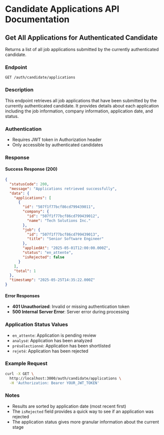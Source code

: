 # Candidate Applications API Documentation

## Get All Applications for Authenticated Candidate

Returns a list of all job applications submitted by the currently authenticated candidate.

### Endpoint
`GET /auth/candidate/applications`

### Description
This endpoint retrieves all job applications that have been submitted by the currently authenticated candidate. It provides details about each application including the job information, company information, application date, and status.

### Authentication
- Requires JWT token in Authorization header
- Only accessible by authenticated candidates

### Response

#### Success Response (200)
```json
{
  "statusCode": 200,
  "message": "Applications retrieved successfully",
  "data": {
    "applications": [
      {
        "id": "507f1f77bcf86cd799439011",
        "company": {
          "id": "507f1f77bcf86cd799439012",
          "name": "Tech Solutions Inc."
        },
        "job": {
          "id": "507f1f77bcf86cd799439013",
          "title": "Senior Software Engineer"
        },
        "appliedAt": "2025-05-01T12:00:00.000Z",
        "status": "en_attente",
        "isRejected": false
      }
    ],
    "total": 1
  },
  "timestamp": "2025-05-25T14:35:22.000Z"
}
```

#### Error Responses
- **401 Unauthorized**: Invalid or missing authentication token
- **500 Internal Server Error**: Server error during processing

### Application Status Values
- `en_attente`: Application is pending review
- `analysé`: Application has been analyzed
- `présélectionné`: Application has been shortlisted
- `rejeté`: Application has been rejected

### Example Request
```bash
curl -X GET \
  http://localhost:3000/auth/candidate/applications \
  -H 'Authorization: Bearer YOUR_JWT_TOKEN'
```

### Notes
- Results are sorted by application date (most recent first)
- The `isRejected` field provides a quick way to see if an application was rejected
- The application status gives more granular information about the current stage

